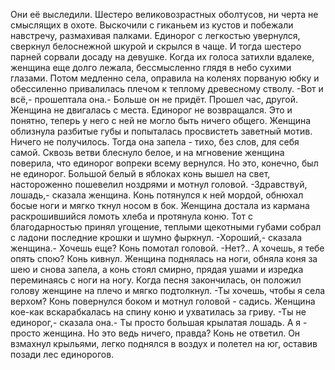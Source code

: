   Они её выследили. Шестеро великовозрастных оболтусов, ни черта не смыслящих в охоте. Выскочили с гиканьем из кустов и побежали навстречу, размахивая палками.
Единорог с легкостью увернулся, сверкнул белоснежной шкурой и скрылся в чаще. И тогда шестеро парней сорвали досаду на девушке.
Когда их голоса затихли вдалеке, женщина еще долго лежала, бессмысленно глядя в небо сухими глазами. Потом медленно села, оправила на коленях порваную юбку и обессиленно привалилась плечом к теплому древесному стволу.
-Вот и всё,- прошептала она.- Больше он не придёт.
Прошел час, другой. Женщина не двигалась с места. Единорог не возвращался. Это и понятно, теперь у него с ней не могло быть ничего общего.
Женщина облизнула разбитые губы и попыталась просвистеть заветный мотив. Ничего не получилось.
Тогда она запела - тихо, без слов, для себя самой.
Сквозь ветви блеснуло белое, и на мгновение женщина поверила, что единорог вопреки всему вернулся. Но это, конечно, был не единорог. Большой белый в яблоках конь вышел на свет, настороженно пошевелил ноздрями и мотнул головой.
-Здравствуй, лошадь,- сказала женщина.
Конь потянулся к ней мордой, обнюхал босые ноги и мягко ткнул носом в бок. Женщина достала из кармана раскрошившийся ломоть хлеба и протянула коню. Тот с благодарностью принял угощение, теплыми щекотными губами собрал с ладони последние крошки и шумно фыркнул.
-Хороший,- сказала женщина.- Хочешь еще?
Конь помотал головой.
-Нет?.. А хочешь, я тебе опять спою?
Конь кивнул.
Женщина поднялась на ноги, обняла коня за шею и снова запела, а конь стоял смирно, прядая ушами и изредка переминаясь с ноги на ногу. Когда песня закончилась, он положил голову женщине на плечо и мягко подтолкнул.
-Ты хочешь, чтобы я села верхом?
Конь повернулся боком и мотнул головой - садись.
Женщина кое-как вскарабкалась на спину коню и ухватилась за гриву.
-Ты не единорог,- сказала она.- Ты просто большая крылатая лошадь. А я - просто женщина. Но это ведь ничего, правда?
Конь не ответил. Он взмахнул крыльями, легко поднялся в воздух и полетел на юг, оставив позади лес единорогов.    